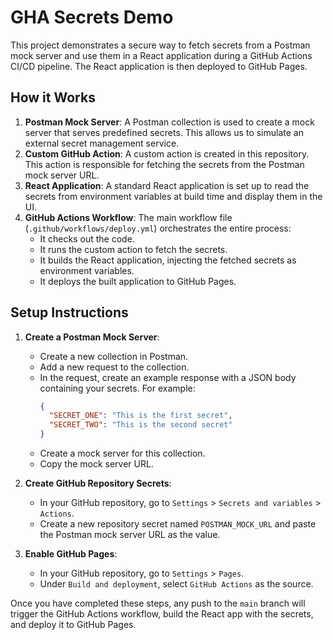 # GHA Secrets Demo

This project demonstrates a secure way to fetch secrets from a Postman mock server and use them in a React application during a GitHub Actions CI/CD pipeline. The React application is then deployed to GitHub Pages.

## How it Works

1.  **Postman Mock Server**: A Postman collection is used to create a mock server that serves predefined secrets. This allows us to simulate an external secret management service.
2.  **Custom GitHub Action**: A custom action is created in this repository. This action is responsible for fetching the secrets from the Postman mock server URL.
3.  **React Application**: A standard React application is set up to read the secrets from environment variables at build time and display them in the UI.
4.  **GitHub Actions Workflow**: The main workflow file (`.github/workflows/deploy.yml`) orchestrates the entire process:
    *   It checks out the code.
    *   It runs the custom action to fetch the secrets.
    *   It builds the React application, injecting the fetched secrets as environment variables.
    *   It deploys the built application to GitHub Pages.

## Setup Instructions

1.  **Create a Postman Mock Server**:
    *   Create a new collection in Postman.
    *   Add a new request to the collection.
    *   In the request, create an example response with a JSON body containing your secrets. For example:
        ```json
        {
          "SECRET_ONE": "This is the first secret",
          "SECRET_TWO": "This is the second secret"
        }
        ```
    *   Create a mock server for this collection.
    *   Copy the mock server URL.

2.  **Create GitHub Repository Secrets**:
    *   In your GitHub repository, go to `Settings` > `Secrets and variables` > `Actions`.
    *   Create a new repository secret named `POSTMAN_MOCK_URL` and paste the Postman mock server URL as the value.

3.  **Enable GitHub Pages**:
    *   In your GitHub repository, go to `Settings` > `Pages`.
    *   Under `Build and deployment`, select `GitHub Actions` as the source.

Once you have completed these steps, any push to the `main` branch will trigger the GitHub Actions workflow, build the React app with the secrets, and deploy it to GitHub Pages.

